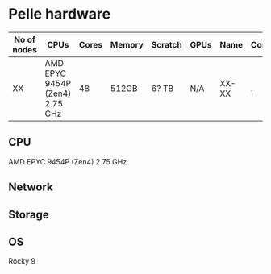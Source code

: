 # Pelle hardware

No of nodes     | CPUs            |           Cores |  Memory         | Scratch        | GPUs           | Name           | Comment
--------------- | --------------- | --------------- | --------------- |--------------- |--------------- |--------------- |---------------
XX              |  AMD EPYC 9454P (Zen4)  2.75 GHz    | 48    | 512GB | 6? TB          | N/A            | XX-XX          |.


## CPU

AMD EPYC 9454P (Zen4) 2.75 GHz

## Network

## Storage

## OS

Rocky 9
